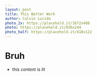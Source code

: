 ```yaml
---
layout: post
title: This Better Work
author: Calvin Lucido
photo_2x: https://placehold.it/1672x488
photo: https://placehold.it/836x244
photo_half: https://placehold.it/418x122
---
```


# Bruh

- this *content* is _lit_